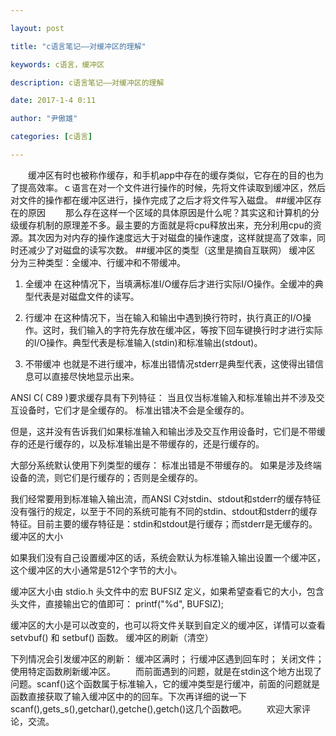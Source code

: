 ```yaml
---

layout: post

title: "c语言笔记——对缓冲区的理解"

keywords: c语言，缓冲区

description: c语言笔记——对缓冲区的理解

date: 2017-1-4 0:11

author: "尹傲雄"

categories: [c语言]

---
```

　　缓冲区有时也被称作缓存，和手机app中存在的缓存类似，它存在的目的也为了提高效率。ｃ语言在对一个文件进行操作的时候，先将文件读取到缓冲区，然后对文件的操作都在缓冲区进行，操作完成了之后才将文件写入磁盘。
##缓冲区存在的原因
　　那么存在这样一个区域的具体原因是什么呢？其实这和计算机的分级缓存机制的原理差不多。最主要的方面就是将cpu释放出来，充分利用cpu的资源。其次因为对内存的操作速度远大于对磁盘的操作速度，这样就提高了效率，同时还减少了对磁盘的读写次数。
##缓冲区的类型（这里是摘自互联网）
缓冲区 分为三种类型：全缓冲、行缓冲和不带缓冲。

1) 全缓冲
在这种情况下，当填满标准I/O缓存后才进行实际I/O操作。全缓冲的典型代表是对磁盘文件的读写。

2) 行缓冲
在这种情况下，当在输入和输出中遇到换行符时，执行真正的I/O操作。这时，我们输入的字符先存放在缓冲区，等按下回车键换行时才进行实际的I/O操作。典型代表是标准输入(stdin)和标准输出(stdout)。

3) 不带缓冲
也就是不进行缓冲，标准出错情况stderr是典型代表，这使得出错信息可以直接尽快地显示出来。

ANSI C( C89 )要求缓存具有下列特征：
当且仅当标准输入和标准输出并不涉及交互设备时，它们才是全缓存的。
标准出错决不会是全缓存的。

但是，这并没有告诉我们如果标准输入和输出涉及交互作用设备时，它们是不带缓存的还是行缓存的，以及标准输出是不带缓存的，还是行缓存的。

大部分系统默认使用下列类型的缓存：
标准出错是不带缓存的。
如果是涉及终端设备的流，则它们是行缓存的；否则是全缓存的。

我们经常要用到标准输入输出流，而ANSI C对stdin、stdout和stderr的缓存特征没有强行的规定，以至于不同的系统可能有不同的stdin、stdout和stderr的缓存特征。目前主要的缓存特征是：stdin和stdout是行缓存；而stderr是无缓存的。
缓冲区的大小

如果我们没有自己设置缓冲区的话，系统会默认为标准输入输出设置一个缓冲区，这个缓冲区的大小通常是512个字节的大小。

缓冲区大小由 stdio.h 头文件中的宏 BUFSIZ 定义，如果希望查看它的大小，包含头文件，直接输出它的值即可：
printf("%d", BUFSIZ);

缓冲区的大小是可以改变的，也可以将文件关联到自定义的缓冲区，详情可以查看 setvbuf() 和 setbuf() 函数。
缓冲区的刷新（清空）

下列情况会引发缓冲区的刷新：
缓冲区满时；
行缓冲区遇到回车时；
关闭文件；
使用特定函数刷新缓冲区。
　　而前面遇到的问题，就是在stdin这个地方出现了问题。scanf()这个函数属于标准输入，它的缓冲类型是行缓冲，前面的问题就是函数直接获取了输入缓冲区中的的回车。下次再详细的说一下scanf(),gets_s(),getchar(),getche(),getch()这几个函数吧。
　　欢迎大家评论，交流。
